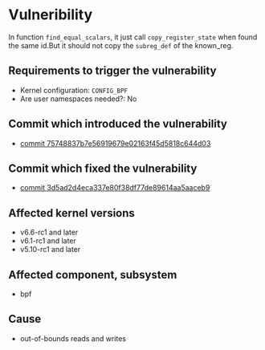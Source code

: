 # Vulneribility
 In function `find_equal_scalars`, it just call `copy_register_state` when found the same id.But it should not copy the `subreg_def` of the known_reg.



## Requirements to trigger the vulnerability
 - Kernel configuration: `CONFIG_BPF`
 - Are user namespaces needed?: No
  
## Commit which introduced the vulnerability
 - [commit 75748837b7e56919679e02163f45d5818c644d03](https://git.kernel.org/pub/scm/linux/kernel/git/torvalds/linux.git/commit/kernel/bpf/verifier.c?id=75748837b7e56919679e02163f45d5818c644d03)

## Commit which fixed the vulnerability
- [commit 3d5ad2d4eca337e80f38df77de89614aa5aaceb9](https://git.kernel.org/pub/scm/linux/kernel/git/torvalds/linux.git/commit/?id=3d5ad2d4eca337e80f38df77de89614aa5aaceb9)

## Affected kernel versions
- v6.6-rc1 and later 
- v6.1-rc1 and later
- v5.10-rc1 and later 

## Affected component, subsystem
- bpf

## Cause
- out-of-bounds reads and writes

